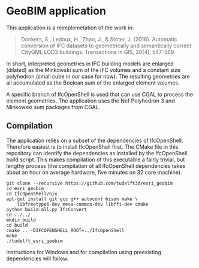 GeoBIM application
==================

This application is a reimplemetation of the work in:

> Donkers, S., Ledoux, H., Zhao, J., & Stoter, J. (2016). Automatic conversion of IFC datasets to
> geometrically and semantically correct CityGML LOD3 buildings. Transactions in GIS, 20(4), 547-569.

In short, interpreted geometries in IFC building models are enlarged
(dilated) as the Minkowski sum of the IFC volumes and a constant size
polyhedron (small cube in our case for now). The resulting geometries are
all accumulated as the Boolean sum of the enlarged element volumes.

A specific branch of IfcOpenShell is used that can use CGAL to process the
element geometries. The application uses the Nef Polyhedron 3 and Minkowski
sum packages from CGAL.

Compilation
-----------

The application relies on a subset of the dependencies of IfcOpenShell.
Therefore easiest is to install IfcOpenShell first. The CMake file in this
repository can identify the dependencies as installed by the IfcOpenShell
build script. This makes compilation of this executable a fairly trivial,
but lengthy process (the compilation of all IfcOpenShell dependencies takes
about an hour on average hardware, five minutes on 32 core machine).

    git clone --recursive https://github.com/tudelft3d/esri_geobim
    cd esri_geobim
    cd IfcOpenShell/nix
    apt-get install git gcc g++ autoconf bison make \
        libfreetype6-dev mesa-common-dev libffi-dev cmake
    python build-all.py IfcConvert
    cd ../../
    mkdir build
    cd build
    cmake .. -DIFCOPENSHELL_ROOT=../IfcOpenShell
    make
    ./tudelft_esri_geobim       

Instructions for Windows and for  compilation using preexisting dependencies
will follow.
